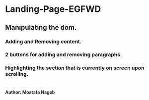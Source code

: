 # Landing-Page-EGFWD
## Manipulating the dom.
### Adding and Removing content.
### 2 buttons for adding and removing paragraphs.
### Highlighting the section that is currently on screen upon scrolling.
#
#
#
#
#### Author: Mostafa Nageb
